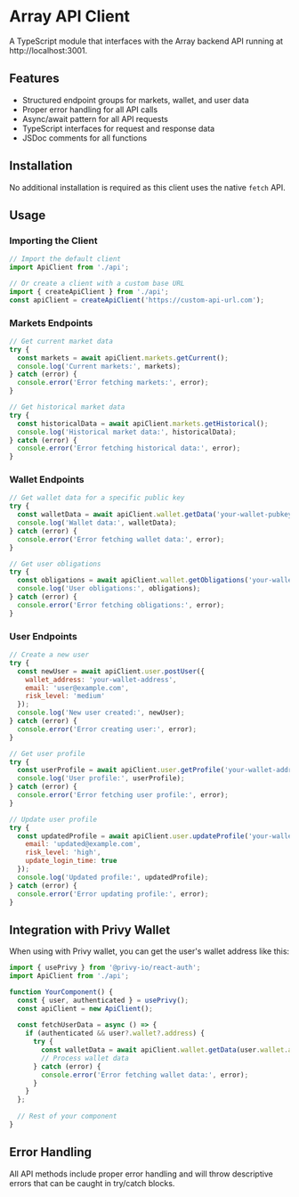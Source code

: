 # Array API Client

A TypeScript module that interfaces with the Array backend API running at http://localhost:3001.

## Features

- Structured endpoint groups for markets, wallet, and user data
- Proper error handling for all API calls
- Async/await pattern for all API requests
- TypeScript interfaces for request and response data
- JSDoc comments for all functions

## Installation

No additional installation is required as this client uses the native `fetch` API.

## Usage

### Importing the Client

```javascript
// Import the default client
import ApiClient from './api';

// Or create a client with a custom base URL
import { createApiClient } from './api';
const apiClient = createApiClient('https://custom-api-url.com');
```

### Markets Endpoints

```javascript
// Get current market data
try {
  const markets = await apiClient.markets.getCurrent();
  console.log('Current markets:', markets);
} catch (error) {
  console.error('Error fetching markets:', error);
}

// Get historical market data
try {
  const historicalData = await apiClient.markets.getHistorical();
  console.log('Historical market data:', historicalData);
} catch (error) {
  console.error('Error fetching historical data:', error);
}
```

### Wallet Endpoints

```javascript
// Get wallet data for a specific public key
try {
  const walletData = await apiClient.wallet.getData('your-wallet-pubkey');
  console.log('Wallet data:', walletData);
} catch (error) {
  console.error('Error fetching wallet data:', error);
}

// Get user obligations
try {
  const obligations = await apiClient.wallet.getObligations('your-wallet-pubkey');
  console.log('User obligations:', obligations);
} catch (error) {
  console.error('Error fetching obligations:', error);
}
```

### User Endpoints

```javascript
// Create a new user
try {
  const newUser = await apiClient.user.postUser({
    wallet_address: 'your-wallet-address',
    email: 'user@example.com',
    risk_level: 'medium'
  });
  console.log('New user created:', newUser);
} catch (error) {
  console.error('Error creating user:', error);
}

// Get user profile
try {
  const userProfile = await apiClient.user.getProfile('your-wallet-address');
  console.log('User profile:', userProfile);
} catch (error) {
  console.error('Error fetching user profile:', error);
}

// Update user profile
try {
  const updatedProfile = await apiClient.user.updateProfile('your-wallet-address', {
    email: 'updated@example.com',
    risk_level: 'high',
    update_login_time: true
  });
  console.log('Updated profile:', updatedProfile);
} catch (error) {
  console.error('Error updating profile:', error);
}
```

## Integration with Privy Wallet

When using with Privy wallet, you can get the user's wallet address like this:

```javascript
import { usePrivy } from '@privy-io/react-auth';
import ApiClient from './api';

function YourComponent() {
  const { user, authenticated } = usePrivy();
  const apiClient = new ApiClient();
  
  const fetchUserData = async () => {
    if (authenticated && user?.wallet?.address) {
      try {
        const walletData = await apiClient.wallet.getData(user.wallet.address);
        // Process wallet data
      } catch (error) {
        console.error('Error fetching wallet data:', error);
      }
    }
  };
  
  // Rest of your component
}
```

## Error Handling

All API methods include proper error handling and will throw descriptive errors that can be caught in try/catch blocks.
